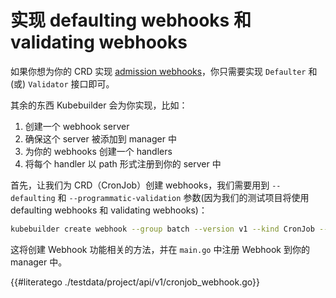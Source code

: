 # 实现 defaulting webhooks 和 validating webhooks

如果你想为你的 CRD 实现 [admission webhooks](../reference/admission-webhook.md)，你只需要实现 `Defaulter` 和 (或)  `Validator`  接口即可。

其余的东西 Kubebuilder 会为你实现，比如：

1.  创建一个 webhook server
2.  确保这个 server 被添加到 manager 中
3.  为你的 webhooks 创建一个 handlers
4.  将每个 handler 以 path 形式注册到你的 server 中

首先，让我们为 CRD（CronJob）创建 webhooks，我们需要用到 `--defaulting` 和 `--programmatic-validation` 参数(因为我们的测试项目将使用 defaulting webhooks 和 validating webhooks)：

```bash
kubebuilder create webhook --group batch --version v1 --kind CronJob --defaulting --programmatic-validation
```
这将创建 Webhook 功能相关的方法，并在 `main.go` 中注册 Webhook 到你的 manager 中。

{{#literatego ./testdata/project/api/v1/cronjob_webhook.go}}
